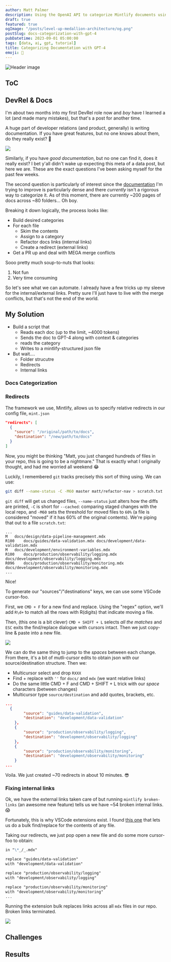 ```yaml
---
author: Matt Palmer
description: Using the OpenAI API to categorize Mintlify documents using GPT-4
draft: true
featured: true
ogImage: "/posts/level-up-medallion-architecture/og.png"
postSlug: docs-categorization-with-gpt-4
pubDatetime: 2023-09-01 05:00:00
tags: [data, ai, gpt, tutorial]
title: Categorizing Documentation with GPT-4
emoji: 🥇
---
```


<style>
/* 16:9 Aspect Ratio (divide 9 by 16 = 0.5625) */
.container {
  position: relative;
  overflow: hidden;
  width: 100%;
  padding-top: 56.25%;
}

/* Then style the iframe to fit in the container div with full height and width */
.responsive-iframe {
  position: absolute;
  top: 0;
  left: 0;
  bottom: 0;
  right: 0;
  width: 100%;
  height: 100%;
  display: block;
}

/* img {
    width: 45%;
    height: auto;
    aspect-ratio: attr(width) / attr(height);
} */
</style>

![Header image](/posts/level-up-medallion-architecture/header.png)

## ToC

## DevRel & Docs

I'm about two months into my first DevRel role now and _boy_ have I learned a lot (and made many mistakes), but that's a post for another time.

A huge part of developer relations (and product, generally) is writing documentation. If you have great features, but no one knows about them, do they really exist? 🤔

![](/posts/docs-categorization-with-gpt-4/if-a-tree-falls.gif)

Similarly, if you have _good documentation_, but no one can find it, does it really exist? I bet y'all didn't wake up expecting this meta of a data post, but here we are. These are the exact questions I've been asking myself for the past few weeks.

The second question is particularly of interest since the [documentation](https://docs.mage.ai) I'm trying to improve is particularly dense and there _currently_ isn't a rigorous way to categorize it. As of this moment, there are currently ~200 pages of docs across ~80 folders... Oh boy.

Breaking it down logically, the process looks like:

- Build desired categories
- For each file
  - Skim the contents
  - Assign to a category
  - Refactor docs links (internal links)
  - Create a redirect (external links)
- Get a PR up and deal with MEGA merge conflicts

Sooo pretty much soup-to-nuts that looks:

1. Not fun
2. Very time consuming

So let's see what we can automate. I already have a few tricks up my sleeve for the internal/external links. Pretty sure I'll just have to live with the merge conflicts, but that's not the end of the world.

## My Solution

- Build a script that
  - Reads each doc (up to the limit, ~4000 tokens)
  - Sends the doc to GPT-4 along with context & categories
  - reads the category
  - Writes to a mintlify-structured json file
- But wait....
  - Folder strucutre
  - Redirects
  - Internal links

### Docs Categorization

### Redirects

The framework we use, Mintlify, allows us to specify relative redirects in our config file, `mint.json`

```json
"redirects": [
  {
    "source": "/original/path/to/docs",
    "destination": "/new/path/to/docs"
  }
]
```

Now, you might be thinking "Matt, you just changed hundreds of files in your repo, this is going to be a nightmare." That is exactly what I originally thought, and had me worried all weekend 😂

Luckily, I remembered `git` tracks precisely this sort of thing using. We can use:

```bash
git diff --name-status -C -M60 master matt/refactor-nav > scratch.txt
```

`git diff` will get us changed files, `--name-status` just alters how the diffs are printed, `-C` is short for `--cached`: comparing staged changes with the local repo, and `-M60` sets the threshold for moved files to `60%` (a file is considered "moved" if it has 60% of the original contents). We're piping that out to a file `scratch.txt`:

```text
...
M	docs/design/data-pipeline-management.mdx
R100	docs/guides/data-validation.mdx	docs/development/data-validation.mdx
M	docs/development/environment-variables.mdx
R100	docs/production/observability/logging.mdx	docs/development/observability/logging.mdx
R096	docs/production/observability/monitoring.mdx	docs/development/observability/monitoring.mdx
...
```

Nice!

To generate our "sources"/"destinations" keys, we can use some VSCode cursor-foo.

First, we `CMD + F` for a new find and replace. Using the "regex" option, we'll add `R\d+` to match all the rows with R(digits) that indicate moving a file.

Then, (this one is a bit clever) `CMD + SHIFT + L` selects _all the matches_ and `ESC` exits the find/replace dialogue with cursors intact. Then we just copy-line & paste into a new file.

![](/posts/docs-categorization-with-gpt-4/find-replace.gif)

We can do the same thing to jump to the _spaces_ between each change. From there, it's a bit of mutli-cursor edits to obtain json with our source/destination structure. Then we:

- Multicursor select and drop `RXXX`
- Find + replace with `''` for `docs/` and `mdx` (we want relative links)
- Do the same little CMD + F and CMD + SHIFT + L trick with our _space_ characters (between changes)
- Multicursor type `source/destination` and add quotes, brackets, etc.

```json
...
  {
		"source": "guides/data-validation",
		"destination": "development/data-validation"
	},
	{
		"source": "production/observability/logging",
		"destination": "development/observability/logging"
	},
	{
		"source": "production/observability/monitoring",
		"destination": "development/observability/monitoring"
	}
...
```

Voila. We just created ~70 redirects in about 10 minutes. 😎

### Fixing internal links

Ok, we have the external links taken care of but running `mintlify broken-links` (an awesome new feature) tells us we have ~54 broken internal links. 😱

Fortunately, this is why VSCode extensions exist. I found [this one](https://marketplace.visualstudio.com/items?itemName=angelomollame.batch-replacer) that lets us do a bulk find/replace for the contents of any file.

Taking our redirects, we just pop open a new file and do some more cursor-foo to obtain:

```markdown
in "\*_/_.mdx"

replace "guides/data-validation"
with "development/data-validation"

replace "production/observability/logging"
with "development/observability/logging"

replace "production/observability/monitoring"
with "development/observability/monitoring"
...
```

Running the extension bulk replaces links across all `mdx` files in our repo. Broken links terminated.

![](/posts/docs-categorization-with-gpt-4/terminator.gif)

## Challenges

## Results
